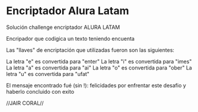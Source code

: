 <h1>Encriptador Alura Latam</h1>

Solución challenge encriptador ALURA LATAM

Encripador que codigica un texto teniendo encuenta 

Las "llaves" de encriptación que utilizadas fueron son las siguientes:

La letra "e" es convertida para "enter"
La letra "i" es convertida para "imes"
La letra "a" es convertida para "ai"
La letra "o" es convertida para "ober"
La letra "u" es convertida para "ufat"


El mensaje encontrado fué (sin !):
felicidades por enfrentar este desafio y haberlo concluido con exito


//JAIR CORAL//